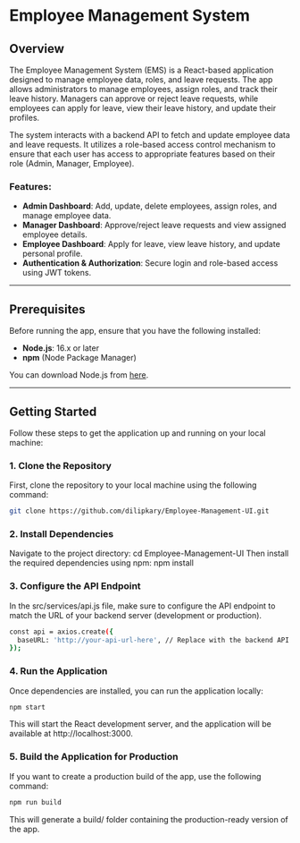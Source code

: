# Employee Management System

## Overview

The Employee Management System (EMS) is a React-based application designed to manage employee data, roles, and leave requests. The app allows administrators to manage employees, assign roles, and track their leave history. Managers can approve or reject leave requests, while employees can apply for leave, view their leave history, and update their profiles.

The system interacts with a backend API to fetch and update employee data and leave requests. It utilizes a role-based access control mechanism to ensure that each user has access to appropriate features based on their role (Admin, Manager, Employee).

### Features:

- **Admin Dashboard**: Add, update, delete employees, assign roles, and manage employee data.
- **Manager Dashboard**: Approve/reject leave requests and view assigned employee details.
- **Employee Dashboard**: Apply for leave, view leave history, and update personal profile.
- **Authentication & Authorization**: Secure login and role-based access using JWT tokens.

---

## Prerequisites

Before running the app, ensure that you have the following installed:

- **Node.js**: 16.x or later
- **npm** (Node Package Manager)

You can download Node.js from [here](https://nodejs.org/).

---

## Getting Started

Follow these steps to get the application up and running on your local machine:

### 1. Clone the Repository

First, clone the repository to your local machine using the following command:

```bash
git clone https://github.com/dilipkary/Employee-Management-UI.git
```

### 2. Install Dependencies

Navigate to the project directory:
cd Employee-Management-UI
Then install the required dependencies using npm:
npm install
### 3. Configure the API Endpoint

In the src/services/api.js file, make sure to configure the API endpoint to match the URL of your backend server (development or production).
```bash
const api = axios.create({
  baseURL: 'http://your-api-url-here', // Replace with the backend API URL
});
```
### 4. Run the Application
Once dependencies are installed, you can run the application locally:
```bash
npm start
```
This will start the React development server, and the application will be available at http://localhost:3000.
### 5. Build the Application for Production

If you want to create a production build of the app, use the following command:
```bash
npm run build
```
This will generate a build/ folder containing the production-ready version of the app.
